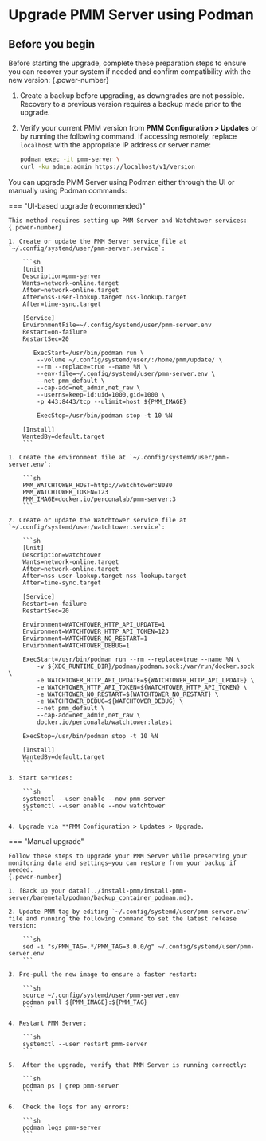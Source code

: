 # Upgrade PMM Server using Podman

## Before you begin

Before starting the upgrade, complete these preparation steps to ensure you can recover your system if needed and confirm compatibility with the new version:
{.power-number}

1. Create a backup before upgrading, as downgrades are not possible. Recovery to a previous version requires a backup made prior to the upgrade.

2. Verify your current PMM version from  **PMM Configuration > Updates** or by running the following command. If accessing remotely, replace `localhost` with the appropriate IP address or server name:

    ```sh
    podman exec -it pmm-server \
    curl -ku admin:admin https://localhost/v1/version
    ```

You can upgrade PMM Server using Podman either through the UI or manually using Podman commands:

=== "UI-based upgrade (recommended)"

    This method requires setting up PMM Server and Watchtower services:
    {.power-number}

    1. Create or update the PMM Server service file at `~/.config/systemd/user/pmm-server.service`:

        ```sh
        [Unit]
        Description=pmm-server
        Wants=network-online.target
        After=network-online.target
        After=nss-user-lookup.target nss-lookup.target
        After=time-sync.target

        [Service]
        EnvironmentFile=~/.config/systemd/user/pmm-server.env
        Restart=on-failure
        RestartSec=20

           ExecStart=/usr/bin/podman run \
            --volume ~/.config/systemd/user/:/home/pmm/update/ \
            --rm --replace=true --name %N \
            --env-file=~/.config/systemd/user/pmm-server.env \
            --net pmm_default \
            --cap-add=net_admin,net_raw \
            --userns=keep-id:uid=1000,gid=1000 \
            -p 443:8443/tcp --ulimit=host ${PMM_IMAGE}

            ExecStop=/usr/bin/podman stop -t 10 %N

        [Install]
        WantedBy=default.target
        ```

    1. Create the environment file at `~/.config/systemd/user/pmm-server.env`:

        ```sh
        PMM_WATCHTOWER_HOST=http://watchtower:8080
        PMM_WATCHTOWER_TOKEN=123
        PMM_IMAGE=docker.io/perconalab/pmm-server:3
        ```

    2. Create or update the Watchtower service file at `~/.config/systemd/user/watchtower.service`:

        ```sh
        [Unit]
        Description=watchtower
        Wants=network-online.target
        After=network-online.target
        After=nss-user-lookup.target nss-lookup.target
        After=time-sync.target

        [Service]
        Restart=on-failure
        RestartSec=20

        Environment=WATCHTOWER_HTTP_API_UPDATE=1
        Environment=WATCHTOWER_HTTP_API_TOKEN=123
        Environment=WATCHTOWER_NO_RESTART=1
        Environment=WATCHTOWER_DEBUG=1

        ExecStart=/usr/bin/podman run --rm --replace=true --name %N \
            -v ${XDG_RUNTIME_DIR}/podman/podman.sock:/var/run/docker.sock \
            -e WATCHTOWER_HTTP_API_UPDATE=${WATCHTOWER_HTTP_API_UPDATE} \
            -e WATCHTOWER_HTTP_API_TOKEN=${WATCHTOWER_HTTP_API_TOKEN} \
            -e WATCHTOWER_NO_RESTART=${WATCHTOWER_NO_RESTART} \
            -e WATCHTOWER_DEBUG=${WATCHTOWER_DEBUG} \
            --net pmm_default \
            --cap-add=net_admin,net_raw \
            docker.io/perconalab/watchtower:latest

        ExecStop=/usr/bin/podman stop -t 10 %N

        [Install]
        WantedBy=default.target
        ```

    3. Start services:

        ```sh
        systemctl --user enable --now pmm-server
        systemctl --user enable --now watchtower
        ```

    4. Upgrade via **PMM Configuration > Updates > Upgrade.

=== "Manual upgrade"

    Follow these steps to upgrade your PMM Server while preserving your monitoring data and settings—you can restore from your backup if needed.
    {.power-number}

    1. [Back up your data](../install-pmm/install-pmm-server/baremetal/podman/backup_container_podman.md).

    2. Update PMM tag by editing `~/.config/systemd/user/pmm-server.env` file and running the following command to set the latest release version:
   
        ```sh
        sed -i "s/PMM_TAG=.*/PMM_TAG=3.0.0/g" ~/.config/systemd/user/pmm-server.env
        ```

    3. Pre-pull the new image to ensure a faster restart:

        ```sh
        source ~/.config/systemd/user/pmm-server.env
        podman pull ${PMM_IMAGE}:${PMM_TAG}
        ```

    4. Restart PMM Server:

        ```sh
        systemctl --user restart pmm-server
        ```

    5.  After the upgrade, verify that PMM Server is running correctly:

        ```sh
        podman ps | grep pmm-server
        ```

    6.  Check the logs for any errors:

        ```sh
        podman logs pmm-server
        ```